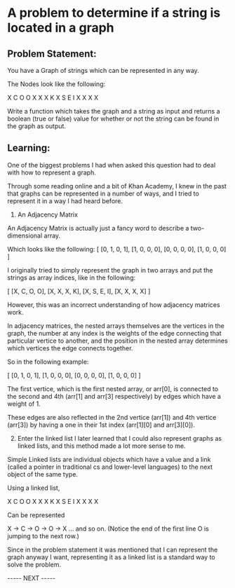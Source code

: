 # A problem to determine if a string is located in a graph

## Problem Statement:

You have a Graph of strings which can be represented in any way.

The Nodes look like the following:

X C O O
X X X K
X S E I
X X X X

Write a function which takes the graph and a string as input and returns a boolean (true or false) value for whether or not the string can be found in the graph as output.

## Learning:

One of the biggest problems I had when asked this question had to deal with how to represent a graph.

Through some reading online and a bit of Khan Academy, I knew in the past that graphs can be represented in a number of ways, and I tried to represent it in a way I had heard before.

1. An Adjacency Matrix

An Adjacency Matrix is actually just a fancy word to describe a two-dimensional array.

Which looks like the following:
[
	[0, 1, 0, 1],
	[1, 0, 0, 0],
	[0, 0, 0, 0],
	[1, 0, 0, 0]
]

I originally tried to simply represent the graph in two arrays and put the strings as array indices, like in the following:

[
	[X, C, O, O],
	[X, X, X, K],
	[X, S, E, I],
	[X, X, X, X]
]

However, this was an incorrect understanding of how adjacency matrices work.

In adjacency matrices, the nested arrays themselves are the vertices in the graph, the number at any index is the weights of the edge connecting that particular vertice
to another, and the position in the nested array determines which vertices the edge connects together. 

So in the following example:

[
	[0, 1, 0, 1],
	[1, 0, 0, 0],
	[0, 0, 0, 0],
	[1, 0, 0, 0]
]

The first vertice, which is the first nested array, or arr[0], is connected to the second and 4th (arr[1] and arr[3] respectively) by edges which have a weight of 1.

These edges are also reflected in the 2nd vertice (arr[1]) and 4th vertice (arr[3]) by having a one in their 1st index (arr[1][0] and arr[3][0]).

2. Enter the linked list 
I later learned that I could also represent graphs as linked lists, and this method made a lot more sense to me.

Simple Linked lists are individual objects which have a value and a link (called a pointer in traditional cs and lower-level languages) to the next object of the same type.

Using a linked list, 

X C O O
X X X K
X S E I
X X X X

Can be represented 

X -> C -> O -> O -> X ... and so on.  (Notice the end of the first line O is jumping to the next row.)

Since in the problem statement it was mentioned that I can represent the graph anyway I want, representing it as a linked list is a standard way to solve the problem.

----- NEXT -----
